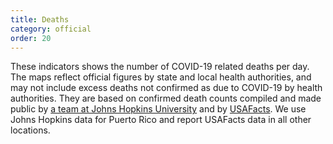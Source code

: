 ```yaml
---
title: Deaths
category: official
order: 20
---
```


These indicators shows the number of COVID-19 related deaths per day. The maps reflect official figures by state and local health authorities, and may not include excess deaths not confirmed as due to COVID-19 by health authorities. They are based on confirmed death counts compiled and made public by [a team at Johns Hopkins University](https://systems.jhu.edu/research/public-health/ncov/) and by [USAFacts](https://usafacts.org/visualizations/coronavirus-covid-19-spread-map/). We use Johns Hopkins data for Puerto Rico and report USAFacts data in all other locations.